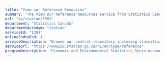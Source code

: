 ```yaml
---
title: "View our Reference Resources"
summary: "The View our Reference Resources service from Statistics Canada is available end-to-end online, according to the GC Service Inventory."
url: "gc/statcan/1391"
department: "Statistics Canada"
departmentAcronym: "statcan"
serviceId: "1391"
onlineEndtoEnd: 1
serviceDescription: "Browse our central repository including classifications, documentation of surveys and statistical programs, geographics files and notices and consultations."
serviceUrl: "https://www150.statcan.gc.ca/n1/en/type/reference"
programDescription: "Economic and Environmental Statistics,Socio-economic Statistics,Censuses,Cost-Recovered Statistical Services"
---
```

